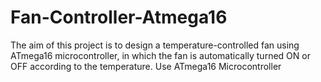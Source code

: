 # Fan-Controller-Atmega16
The aim of this project is to design a temperature-controlled fan using ATmega16 microcontroller, in which the fan is automatically turned ON or OFF according to the  temperature. Use ATmega16 Microcontroller
